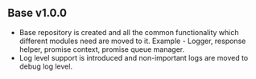 ## Base v1.0.0
- Base repository is created and all the common functionality which different modules need are moved to it. Example - Logger, response helper, promise context, promise queue manager.
- Log level support is introduced and non-important logs are moved to debug log level.
